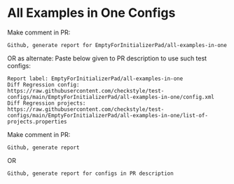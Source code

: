 # All Examples in One Configs
Make comment in PR:
```
Github, generate report for EmptyForInitializerPad/all-examples-in-one
```
OR as alternate:
Paste below given to PR description to use such test configs:
```
Report label: EmptyForInitializerPad/all-examples-in-one
Diff Regression config: https://raw.githubusercontent.com/checkstyle/test-configs/main/EmptyForInitializerPad/all-examples-in-one/config.xml
Diff Regression projects: https://raw.githubusercontent.com/checkstyle/test-configs/main/EmptyForInitializerPad/all-examples-in-one/list-of-projects.properties
```
Make comment in PR:
```
Github, generate report
```
OR
```
Github, generate report for configs in PR description
```
